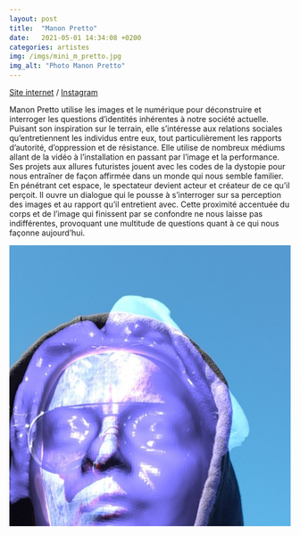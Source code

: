 ```yaml
---
layout: post
title:  "Manon Pretto"
date:   2021-05-01 14:34:08 +0200
categories: artistes
img: /imgs/mini_m_pretto.jpg
img_alt: "Photo Manon Pretto"
---
```

[Site internet](https://manonpretto.com/) / [Instagram](https://www.instagram.com/manonpretto/)

Manon Pretto utilise les images et le numérique pour déconstruire et interroger les questions dʼidentités inhérentes à notre société actuelle. Puisant son inspiration sur le terrain, elle sʼintéresse aux relations sociales quʼentretiennent les individus entre eux, tout particulièrement les rapports dʼautorité, dʼoppression et de résistance. Elle utilise de nombreux médiums allant de la vidéo à lʼinstallation en passant par lʼimage et la performance. Ses projets aux allures futuristes jouent avec les codes de la dystopie pour nous entraîner de façon affirmée dans un monde qui nous semble familier. En pénétrant cet espace, le spectateur devient acteur et créateur de ce quʼil perçoit. Il ouvre un dialogue qui le pousse à sʼinterroger sur sa perception des images et au rapport quʼil entretient avec. Cette proximité accentuée du corps et de lʼimage qui finissent par se confondre ne nous laisse pas indifférentes, provoquant une multitude de questions quant à ce qui nous façonne aujourdʼhui.

![Photo de Manon Pretto](/imgs/manonpretto.jpg)
